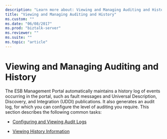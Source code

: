 ```yaml
---
description: "Learn more about: Viewing and Managing Auditing and History"
title: "Viewing and Managing Auditing and History"
ms.custom: ""
ms.date: "06/08/2017"
ms.prod: "biztalk-server"
ms.reviewer: ""
ms.suite: ""
ms.topic: "article"
---
```

# Viewing and Managing Auditing and History
The ESB Management Portal automatically maintains a history log of events occurring in the portal, such as fault messages and Universal Description, Discovery, and Integration (UDDI) publications. It also generates an audit log, for which you can configure the level of auditing you require. This section describes the following common tasks:  
  
-   [Configuring and Viewing Audit Logs](../esb-toolkit/configuring-and-viewing-audit-logs.md)  
  
-   [Viewing History Information](../esb-toolkit/viewing-history-information.md)

